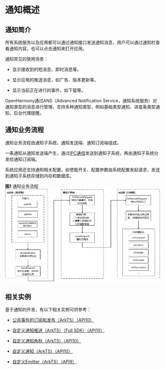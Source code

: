 # 通知概述


## 通知简介

所有系统服务以及应用都可以通过通知接口发送通知消息，用户可以通过通知栏查看通知内容，也可以点击通知来打开应用。

通知常见的使用场景：

- 显示接收到的短消息、即时消息等。

- 显示应用的推送消息，如广告、版本更新等。

- 显示当前正在进行的事件，如下载等。

OpenHarmony通过ANS（Advanced Notification Service，通知系统服务）对通知类型的消息进行管理，支持多种通知类型，例如基础类型通知、进度条类型通知、后台代理提醒。


## 通知业务流程

通知业务流程由通知子系统、通知发送端、通知订阅端组成。

一条通知从通知发送端产生，通过[IPC通信](../connectivity/ipc-rpc-overview.md)发送到通知子系统，再由通知子系统分发给通知订阅端。

系统应用还支持通知相关配置，如使能开关、配置参数由系统配置发起请求，发送到通知子系统存储到内存和数据库。

**图1** 通知业务流程  
![zh-cn_image_0000001466582017](figures/zh-cn_image_0000001466582017.png)

## 相关实例

基于通知的开发，有以下相关实例可供参考：

- [公共事件的订阅和发布（ArkTS）（API10）](https://gitee.com/openharmony/applications_app_samples/tree/OpenHarmony-4.0-Beta2/code/BasicFeature/Notification/CustomCommonEvent)

- [自定义通知推送（ArkTS）（Full SDK）（API10）](https://gitee.com/openharmony/applications_app_samples/tree/OpenHarmony-4.0-Beta2/code/BasicFeature/Notification/CustomNotificationPush)

- [自定义通知角标（ArkTS）（API10）](https://gitee.com/openharmony/applications_app_samples/tree/OpenHarmony-4.0-Beta2/code/BasicFeature/Notification/CustomNotificationBadge)

- [自定义通知（ArkTS）（API10）](https://gitee.com/openharmony/applications_app_samples/tree/OpenHarmony-4.0-Beta2/code/BasicFeature/Notification/CustomNotification)

- [自定义Emitter（ArkTS）（API9）](https://gitee.com/openharmony/applications_app_samples/tree/OpenHarmony-4.0-Beta2/code/BasicFeature/Notification/CustomEmitter)